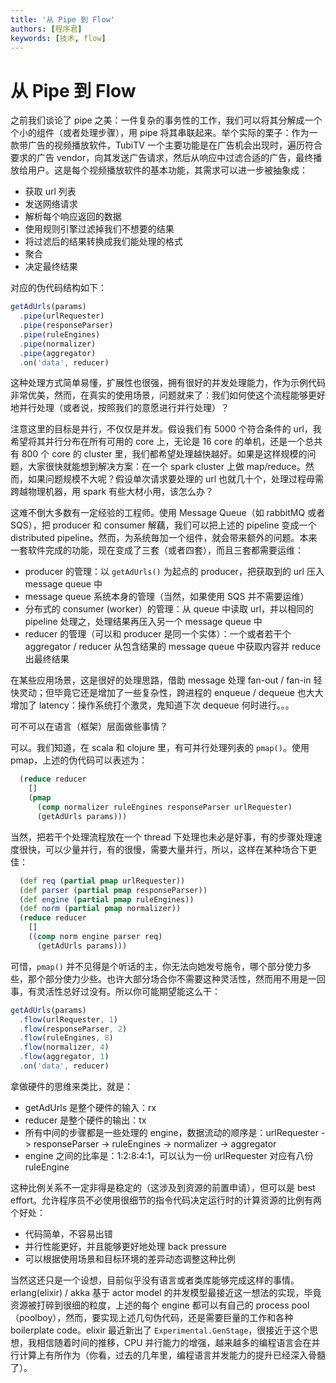 ```yaml
---
title: '从 Pipe 到 Flow'
authors: [程序君]
keywords: [技术, flow]
---
```


# 从 Pipe 到 Flow

之前我们谈论了 pipe 之美：一件复杂的事务性的工作，我们可以将其分解成一个个小的组件（或者处理步骤），用 pipe 将其串联起来。举个实际的栗子：作为一款带广告的视频播放软件，TubiTV 一个主要功能是在广告机会出现时，遍历符合要求的广告 vendor，向其发送广告请求，然后从响应中过滤合适的广告，最终播放给用户。这是每个视频播放软件的基本功能，其需求可以进一步被抽象成：

* 获取 url 列表
* 发送网络请求
* 解析每个响应返回的数据
* 使用规则引擎过滤掉我们不想要的结果
* 将过滤后的结果转换成我们能处理的格式
* 聚合
* 决定最终结果

对应的伪代码结构如下：

```javascript
getAdUrls(params)
  .pipe(urlRequester)
  .pipe(responseParser)
  .pipe(ruleEngines)
  .pipe(normalizer)
  .pipe(aggregator)
  .on('data', reducer)
```

这种处理方式简单易懂，扩展性也很强，拥有很好的并发处理能力，作为示例代码非常优美，然而，在真实的使用场景，问题就来了：我们如何使这个流程能够更好地并行处理（或者说，按照我们的意愿进行并行处理）？

注意这里的目标是并行，不仅仅是并发。假设我们有 5000 个符合条件的 url，我希望将其并行分布在所有可用的 core 上，无论是 16 core 的单机，还是一个总共有 800 个 core 的 cluster 里，我们都希望处理越快越好。如果是这样规模的问题，大家很快就能想到解决方案：在一个 spark cluster 上做 map/reduce。然而，如果问题规模不大呢？假设单次请求要处理的 url 也就几十个，处理过程毋需跨越物理机器，用 spark 有些大材小用，该怎么办？

这难不倒大多数有一定经验的工程师。使用 Message Queue（如 rabbitMQ 或者 SQS），把 producer 和 consumer 解藕，我们可以把上述的 pipeline 变成一个 distributed pipeline。然而，为系统毎加一个组件，就会带来额外的问题。本来一套软件完成的功能，现在变成了三套（或者四套），而且三套都需要运维：

* producer 的管理：以 ``getAdUrls()`` 为起点的 producer，把获取到的 url 压入 message queue 中
* message queue 系统本身的管理（当然，如果使用 SQS 并不需要运维）
* 分布式的 consumer (worker）的管理：从 queue 中读取 url，并以相同的 pipeline 处理之，处理结果再压入另一个 message queue 中
* reducer 的管理（可以和 producer 是同一个实体）：一个或者若干个 aggregator / reducer 从包含结果的 message queue 中获取内容并 reduce 出最终结果

在某些应用场景，这是很好的处理思路，借助 message 处理 fan-out / fan-in 轻快灵动；但毕竟它还是增加了一些复杂性，跨进程的 enqueue / dequeue 也大大增加了 latency：操作系统打个激灵，鬼知道下次 dequeue 何时进行。。。

可不可以在语言（框架）层面做些事情？

可以。我们知道，在 scala 和 clojure 里，有可并行处理列表的 ``pmap()``。使用 pmap，上述的伪代码可以表述为：

```clojure
  (reduce reducer
    []
    (pmap
      (comp normalizer ruleEngines responseParser urlRequester)
      (getAdUrls params)))
```

当然，把若干个处理流程放在一个 thread 下处理也未必是好事，有的步骤处理速度很快，可以少量并行，有的很慢，需要大量并行，所以，这样在某种场合下更佳：

```clojure
  (def req (partial pmap urlRequester))
  (def parser (partial pmap responseParser))
  (def engine (partial pmap ruleEngines))
  (def norm (partial pmap normalizer))
  (reduce reducer
    []
    ((comp norm engine parser req)
      (getAdUrls params)))
```

可惜，``pmap()`` 并不见得是个听话的主，你无法向她发号施令，哪个部分使力多些，那个部分使力少些。也许大部分场合你不需要这种灵活性，然而用不用是一回事，有灵活性总好过没有。所以你可能期望能这么干：

```javascript
getAdUrls(params)
  .flow(urlRequester, 1)
  .flow(responseParser, 2)
  .flow(ruleEngines, 8)
  .flow(normalizer, 4)
  .flow(aggregator, 1)
  .on('data', reducer)
```

拿做硬件的思维来类比，就是：

* getAdUrls 是整个硬件的输入：rx
* reducer 是整个硬件的输出：tx
* 所有中间的步骤都是一些处理的 engine，数据流动的顺序是：urlRequester -> responseParser -> ruleEngines -> normalizer -> aggregator
* engine 之间的比率是：1:2:8:4:1，可以认为一份 urlRequester 对应有八份 ruleEngine

这种比例关系不一定非得是稳定的（这涉及到资源的前置申请），但可以是 best effort。允许程序员不必使用很细节的指令代码决定运行时的计算资源的比例有两个好处：

* 代码简单，不容易出错
* 并行性能更好，并且能够更好地处理 back pressure
* 可以根据使用场景和目标环境的差异动态调整这种比例

当然这还只是一个设想，目前似乎没有语言或者类库能够完成这样的事情。erlang(elixir) / akka 基于 actor model 的并发模型最接近这一想法的实现，毕竟资源被打碎到很细的粒度，上述的每个 engine 都可以有自己的 process pool（poolboy），然而，要实现上述几句伪代码，还是需要巨量的工作和各种 boilerplate code。elixir 最近新出了 ``Experimental.GenStage``，很接近于这个思想，我相信随着时间的推移，CPU 并行能力的增强，越来越多的编程语言会在并行计算上有所作为（你看，过去的几年里，编程语言并发能力的提升已经深入骨髓了）。
